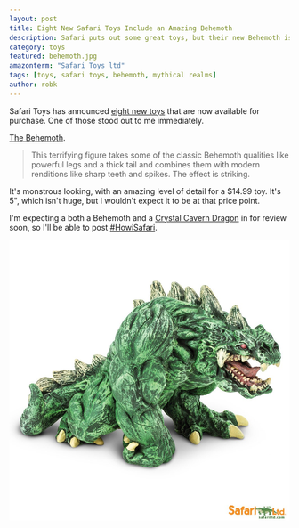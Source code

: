 ```yaml
---
layout: post
title: Eight New Safari Toys Include an Amazing Behemoth
description: Safari puts out some great toys, but their new Behemoth is an impressive sight.
category: toys
featured: behemoth.jpg
amazonterm: "Safari Toys ltd"
tags: [toys, safari toys, behemoth, mythical realms]
author: robk
---
```


Safari Toys has announced [eight new toys](https://www.safariltd.com/new-dragon-animal-dinosaur-toys/?mc_cid=086c062ed3&mc_eid=1308119b49) that are now available for purchase. One of those stood out to me immediately.

[The Behemoth](https://www.safariltd.com/behemoth?mc_cid=086c062ed3&mc_eid=1308119b49).

> This terrifying figure takes some of the classic Behemoth qualities like powerful legs and a thick tail and combines them with modern renditions like sharp teeth and spikes. The effect is striking.

It's monstrous looking, with an amazing level of detail for a $14.99 toy. It's 5", which isn't huge, but I wouldn't expect it to be at that price point.

I'm expecting a both a Behemoth and a [Crystal Cavern Dragon](https://www.safariltd.com/crystal-cavern-dragon) in for review soon, so I'll be able to post [#HowiSafari](https://twitter.com/search?q=%23HowiSafari&src=typd).

![Behemoth](/images/safaritoys/behemoth.jpg)
